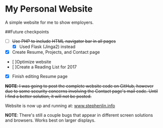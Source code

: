 # My Personal Website
A simple website for me to show employers.

##Future checkpoints
* [ ] ~~Use PHP to include HTML navigator bar in all pages~~ 
  * [x] Used Flask (Jinga2) instead
* [x] Create Resume, Projects, and Contact page
* [ ]Optimize website
* [ ]Create a Reading List for 2017
* [x] Finish editing Resume page

~~**NOTE**: I was going to post the complete website code on GitHub, however due to some security concerns involving the Contact page's mail code. Until I find a better solution, it will not be posted.~~

Website is now up and running at: www.stephenlin.info

**NOTE**: There's still a couple bugs that appear in different screen solutions and browsers. Works best on larger displays.
